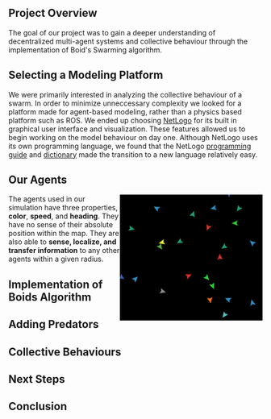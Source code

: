 ## Project Overview
The goal of our project was to gain a deeper understanding of decentralized multi-agent systems and collective behaviour through the implementation 
of Boid's Swarming algorithm. 

## Selecting a Modeling Platform
We were primarily interested in analyzing the collective behaviour of a swarm. In order to minimize unneccessary complexity we looked for a platform made for agent-based modeling, rather than a physics based platform such as ROS. We ended up choosing [NetLogo](https://ccl.northwestern.edu/netlogo/) for its built in graphical user interface and visualization. These features allowed us to begin working on the model behaviour on day one. Although NetLogo uses its own programming language, we found that the NetLogo [programming guide](https://ccl.northwestern.edu/netlogo/5.3.0/programming.html) and [dictionary](http://ccl.northwestern.edu/netlogo/docs/index2.html) made the transition to a new language relatively easy.

## Our Agents

<img align="right" img height = 250 src="https://github.com/SanderMiller/CompRobo2020Swarms/blob/main/Images/MultipleAgents.png">

The agents used in our simulation have three properties, **color**, **speed**, and **heading**. They have no sense of their absolute position within the map.
They are also able to **sense, localize, and transfer information** to any other agents within a given radius.





## Implementation of Boids Algorithm

## Adding Predators

## Collective Behaviours

## Next Steps

## Conclusion

